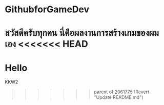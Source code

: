 # GithubforGameDev
สวัสดีครับทุกคน นี่คือผลงานการสร้างเกมของผมเอง
<<<<<<< HEAD
=======

# Hello
KKW2
>>>>>>> parent of 2061775 (Revert "Update README.md")
